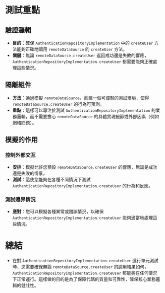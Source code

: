 # 測試重點

## 驗證邏輯
- **目的**：確保 `AuthenticationRepositoryImplementation` 中的 `createUser` 方法能夠正確地調用 `remoteDataSource` 的 `createUser` 方法。
- **關鍵**：無論 `remoteDataSource.createUser` 返回成功還是失敗的響應，`AuthenticationRepositoryImplementation.createUser` 都需要能夠正確處理這些情況。

## 隔離組件
- **方法**：通過模擬 `remoteDataSource`，創建一個可控制的測試環境，使得 `remoteDataSource.createUser` 的行為可預測。
- **重點**：這樣可以專注於測試 `AuthenticationRepositoryImplementation` 的業務邏輯，而不需要擔心 `remoteDataSource` 的具體實現細節或外部因素（例如網絡問題）。

## 模擬的作用

### 控制外部交互
- **安排**：模擬允許您預設 `remoteDataSource.createUser` 的響應，無論是成功還是失敗的情景。
- **測試**：這使您能夠在各種不同情況下測試 `AuthenticationRepositoryImplementation.createUser` 的行為和反應。

### 測試邊界情況
- **應對**：您可以模擬各種異常或錯誤情況，以確保 `AuthenticationRepositoryImplementation.createUser` 能夠適當地處理這些情況。

# 總結
- 在對 `AuthenticationRepositoryImplementation.createUser` 進行單元測試時，您需要確保無論 `remoteDataSource.createUser` 的調用結果如何，`AuthenticationRepositoryImplementation.createUser` 都能夠在任何情況下正常運行。這樣做的目的是為了保障代碼的質量和可靠性，確保核心業務邏輯的健壯性。
